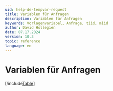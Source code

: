 ```yaml
---
uid: help-de-tempvar-request
title: Variablen für Anfragen
description: Variablen für Anfragen
keywords: Vorlagenvariabel, Anfrage, tiid, miid
author: David Hollegien
date: 07.17.2024
version: 10.3
topic: reference
language: en
---
```


# Variablen für Anfragen

[!include[Table](../../../../../common/includes/variable/table-request.md)]
